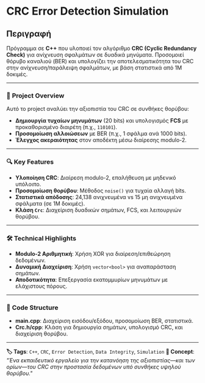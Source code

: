 # **CRC Error Detection Simulation**

## **Περιγραφή**
Πρόγραμμα σε **C++** που υλοποιεί τον αλγόριθμο **CRC (Cyclic Redundancy Check)** για ανίχνευση σφαλμάτων σε δυαδικά μηνύματα. Προσομοιεί θόρυβο καναλιού (BER) και υπολογίζει την αποτελεσματικότητα του CRC στην ανίχνευση/παράλειψη σφαλμάτων, με βάση στατιστικά από 1M δοκιμές.

---

### 🚀 **Project Overview**
Αυτό το project αναλύει την αξιοπιστία του CRC σε συνθήκες θορύβου:
- **Δημιουργία τυχαίων μηνυμάτων** (20 bits) και υπολογισμός **FCS** με προκαθορισμένο διαιρέτη (π.χ., `110101`).
- **Προσομοίωση αλλοιώσεων** με BER (π.χ., 1 σφάλμα ανά 1000 bits).
- **Έλεγχος ακεραιότητας** στον αποδέκτη μέσω διαίρεσης modulo-2.

---

### 🔍 **Key Features**
- **Υλοποίηση CRC**: Διαίρεση modulo-2, επαλήθευση με μηδενικό υπόλοιπο.
- **Προσομοίωση θορύβου**: Μέθοδος `noise()` για τυχαία αλλαγή bits.
- **Στατιστικά απόδοσης**: 24,138 ανιχνευμένα vs 15 μη ανιχνευμένα σφάλματα (σε 1M δοκιμές).
- **Κλάση `Crc`**: Διαχείριση δυαδικών σημάτων, FCS, και λειτουργιών θορύβου.

---

### 🛠️ **Technical Highlights**
- **Modulo-2 Αριθμητική**: Χρήση XOR για διαίρεση/επιθεώρηση δεδομένων.
- **Δυναμική Διαχείριση**: Χρήση `vector<bool>` για αναπαράσταση σημάτων.
- **Αποδοτικότητα**: Επεξεργασία εκατομμυρίων μηνυμάτων με ελάχιστους πόρους.

---

### 📂 **Code Structure**
- **main.cpp**: Διαχείριση εισόδου/εξόδου, προσομοίωση BER, στατιστικά.
- **Crc.h/cpp**: Κλάση για δημιουργία σημάτων, υπολογισμό CRC, και διαχείριση θορύβου.

---

**🏷️ Tags**: `C++`, `CRC`, `Error Detection`, `Data Integrity`, `Simulation`
**🌟 Concept**: *"Ένα εκπαιδευτικό εργαλείο για την κατανόηση της αξιοπιστίας—και των ορίων—του CRC στην προστασία δεδομένων υπό συνθήκες υψηλού θορύβου."*
